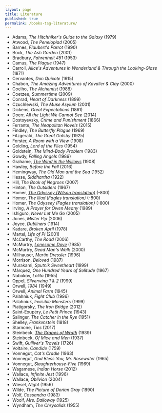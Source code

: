 ```yaml
---
layout: page
title: Literature
published: true
permalink: /books-tag-literature/
---
```


* Adams, _The Hitchhiker's Guide to the Galaxy_ (1979) 
* Atwood, _The Penelopiad_ (2005) 
* Barnes, _Flaubert's Parrot_ (1990) 
* Bock, _The Ash Garden_ (2001) 
* Bradbury, _Fahrenheit 451_ (1953) 
* Camus, _The Plague_ (1947) 
* Carroll, _Alice's Adventures in Wonderland & Through the Looking-Glass_ (1871) 
* Cervantes, _Don Quixote_ (1615) 
* Chabon, _The Amazing Adventures of Kavalier & Clay_ (2000) 
* Coelho, _The Alchemist_ (1988) 
* Coetzee, _Summertime_ (2009) 
* Conrad, _Heart of Darkness_ (1899) 
* Czuchlewski, _The Muse Asylum_ (2001) 
* Dickens, _Great Expectations_ (1861) 
* Doerr, _All the Light We Cannot See_ (2014) 
* Dostoyevsky, _Crime and Punishment_ (1866) 
* Ferrante, _The Neapolitan Novels_ (2015) 
* Findley, _The Butterfly Plague_ (1969) 
* Fitzgerald, _The Great Gatsby_ (1925) 
* Forster, _A Room with a View_ (1908) 
* Golding, _Lord of the Flies_ (1954) 
* Goldstein, _The Mind-Body Problem_ (1983) 
* Gowdy, _Falling Angels_ (1989) 
* Grahame, _<a id="grahame-wind-in-the-willows" class="internal-link" href="/grahame-wind-in-the-willows/">The Wind in the Willows</a>_ (1908) 
* Hawley, _Before the Fall_ (2016) 
* Hemingway, _The Old Man and the Sea_ (1952) 
* Hesse, _Siddhartha_ (1922) 
* Hill, _The Book of Negroes_ (2007) 
* Hinton, _The Outsiders_ (1967) 
* Homer, _<a id="homer-odyssey" class="internal-link" href="/homer-odyssey/">The Odyssey (Wilson translation)</a>_ (-800) 
* Homer, _The Iliad (Fagles translation)_ (-800) 
* Homer, _The Odyssey (Fagles translation)_ (-800) 
* Irving, _A Prayer for Owen Meany_ (1989) 
* Ishiguro, _Never Let Me Go_ (2005) 
* Jones, _Mister Pip_ (2006) 
* Joyce, _Dubliners_ (1914) 
* Kadare, _Broken April_ (1978) 
* Martel, _Life of Pi_ (2001) 
* McCarthy, _The Road_ (2006) 
* McMurtry, _<a id="mcmurtry-lonesome-dove" class="internal-link" href="/mcmurtry-lonesome-dove/">Lonesome Dove</a>_ (1985) 
* McMurtry, _Dead Man's Walk_ (2000) 
* Millhauser, _Martin Dressler_ (1996) 
* Morrison, _Beloved_ (1987) 
* Murakami, _Sputnik Sweetheart_ (1999) 
* Márquez, _One Hundred Years of Solitude_ (1967) 
* Nabokov, _Lolita_ (1955) 
* Oppel, _Silverwing 1 & 2_ (1999) 
* Orwell, _1984_ (1949) 
* Orwell, _Animal Farm_ (1945) 
* Palahniuk, _Fight Club_ (1996) 
* Palahniuk, _Invisible Monsters_ (1999) 
* Piatigorsky, _The Iron Bridge_ (2012) 
* Saint-Exupéry, _Le Petit Prince_ (1943) 
* Salinger, _The Catcher in the Rye_ (1951) 
* Shelley, _Frankenstein_ (1818) 
* Starnone, _Ties_ (2017) 
* Steinbeck, _<a id="steinbeck-grapes-of-wrath" class="internal-link" href="/steinbeck-grapes-of-wrath/">The Grapes of Wrath</a>_ (1939) 
* Steinbeck, _Of Mice and Men_ (1937) 
* Swift, _Gulliver's Travels_ (1726) 
* Voltaire, _Candide_ (1759) 
* Vonnegut, _Cat's Cradle_ (1963) 
* Vonnegut, _God Bless You, Mr. Rosewater_ (1965) 
* Vonnegut, _Slaughterhouse-Five_ (1969) 
* Wagamese, _Indian Horse_ (2012) 
* Wallace, _Infinite Jest_ (1996) 
* Wallace, _Oblivion_ (2004) 
* Wiesel, _Night_ (1956) 
* Wilde, _The Picture of Dorian Gray_ (1890) 
* Wolf, _Cassandra_ (1983) 
* Woolf, _Mrs. Dalloway_ (1925) 
* Wyndham, _The Chrysalids_ (1955) 
